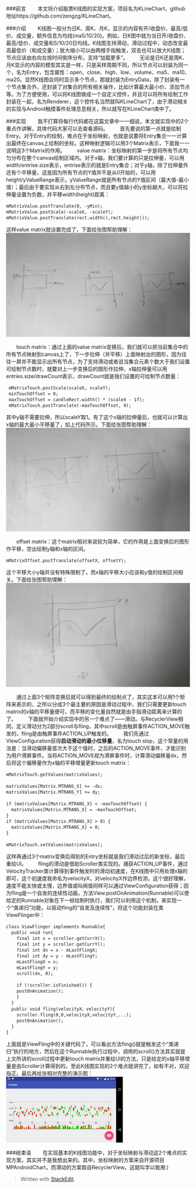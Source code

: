 ###前言
　　本文将介绍股票K线图的实现方案，项目名为KLineChart，github地址https://github.com/zengzg/KLineChart。

###介绍
　　K线图一般分为日K、周K、月K，显示的内容有开/收盘价、最高/低价、成交量，额外信息为均线(ma5/10/20)。例如，日K图中就为当日开/收盘价、最高/低价、成交量和5/10/20日均线。K线图支持滑动，滑动过程中，动态改变最高最低价（和成交量）；放大缩小可以由两根手指触发，双击也可以放大K线图；节点应该由右向左按时间倒序分布，支持“加载更多”。
　　无论是日K还是周K、月K显示的内容的模型其实是一样，只是采样周期不同，所以节点可以封装为同一个，名为Entry，包含属性：open、close、high、low、volume、ma5、ma10、ma20。显然K线图会同时显示多个节点，那就封装为EntryData，除了封装有一个节点集合外，还封装了对集合的所有相关操作，比如计算最大最小价、添加节点等。为了方便使用，可以将K线图做成一个自定义控件，并且可以将所有绘制工作封装在一起，名为Renderer，这个控件名当然就叫KLineChart了，由于滑动相关的实现与Android触摸事件处理息息相关，所以就写在KLineChart类中了。

###实现
　　我不打算将每行代码都在这篇文章中一一细说，本文就实现中的2个重点作讲解，具体代码大家可以去查看源码。
　　首先要说的第一点就是绘制Entry。对于Entry的绘制，难点在于坐标映射，也就是说要将Entry集合一一计算出最终在canvas上绘制的坐标。这种映射逻辑可以用3个Matrix表示，下面我一一说明这3个Matrix的作用。
　　value matrix：坐标映射的第一步是将所有节点均匀分布在整个canvas绘制区域内。对于x轴，我们要计算的只是拉伸量，可以用width/entrise.size表示，entrise表示的就是Entry集合；对于y轴，除了拉伸量外还有个平移量，这是因为所有节点的Y值并不是从0开始的，可以用height/yValueRange表示，yValueRange就是所有节点的Y值区间（最大值-最小值）；最后由于要实现从右到左分布节点，而且要y值越小的y坐标越大，可以将拉伸量设置为负数，并平移width(height)距离：

    
    mMatrixValue.postTranslate(0, -yMin);
    mMatrixValue.postScale(-scaleX, -scaleY);
    mMatrixValue.postTranslate(rect.width(),rect.height());
这样value matrix就设置完成了，下面给张图帮助理解：
![enter image description here](https://raw.githubusercontent.com/zengzg/blog/master/android/images/IMG_20160413_163700899.jpg)

　　touch matrix：通过上面的value matrix变换后，我们就可以把当前集合中的所有节点映射到canvas上了，下一步拉伸（并平移）上面映射出的图形，因为往往一屏并不能显示出所有节点，为了支持滑动或者说当集合元素个数大于我们设置可绘制节点数时，就要对上一步变换后的图形作拉伸，x轴拉伸量可以用entries.size/drawCount表示，drawCount就是我们设置的可绘制节点数量：

     mMatrixTouch.postScale(scaleX, scaleY);
     minTouchOffset = 0;
     maxTouchOffset = candleRect.width() * (scaleX - 1f);
     mMatrixTouch.postTranslate(-maxTouchOffset, 0);
其中y轴不需要拉伸，所以scaleY取1。有了这个x轴的拉伸量后，也就可以计算出x轴的最大最小平移量了，如上代码所示。下面给张图帮助理解：
![enter image description here](https://raw.githubusercontent.com/zengzg/blog/master/android/images/IMG_20160413_170932712.jpg)

 　　offset matrix：这个matrix相对来说较为简单，它的作用是上面变换后的图形作平移，空出绘制y轴和x轴的区间。

    mMatrixOffset.postTranslate(offsetX, offsetY);
这个平移大小y轴并没有特殊限制了，而x轴的平移大小应该和y值的绘制区间相关。下面给张图帮助理解：
![enter image description here](https://github.com/zengzg/blog/raw/master/android/images/IMG_20160413_172129583.jpg)

　　通过上面3个矩阵变换后就可以得到最终的绘制点了，其实这本可以用1个矩阵来表示的，之所以分成3个最主要的原因是滑动过程中，我们只需要更新touch matrix的x轴的平移量便可，而平移的变化量自然就是由手指滑动距离来计算的了。
　　下面就开始介绍实现中的另一个难点了——滑动。与RecyclerView相同，定义滑动分为2部分scroll与fling，其中scroll是由触屏事件ACTION_MOVE触发的，fling是由触屏事件ACTION_UP触发的。
　　我们先通过ViewConfiguration获得**启动滑动的最小位移量**，名为touch slop，这个常量的用法是：当滑动偏移量首次大于这个值时，之后的ACTION_MOVE事件，才能识别为用户滑屏事件。当将ACTION_MOVE视为滑屏事件时，计算滑动偏移量dx，然后将这个偏移量作为x轴的平移增量更新touch matrix：

    mMatrixTouch.getValues(matrixValues);

    matrixValues[Matrix.MTRANS_X] += -dx;
    matrixValues[Matrix.MTRANS_Y] += dy;

    if (matrixValues[Matrix.MTRANS_X] < -maxTouchOffset) {
      matrixValues[Matrix.MTRANS_X] = -maxTouchOffset;
    }
    if (matrixValues[Matrix.MTRANS_X] > 0) {
      matrixValues[Matrix.MTRANS_X] = 0;
    }

    mMatrixTouch.setValues(matrixValues);
这样再通过3个matrix变换后得到的Entry坐标就是我们滑动过后的新坐标，最后重绘UI。
　　fling的滑动是借助Scroller类实现的。捕获ACTION_UP事件，通过VelocityTracker类计算得到事件触发时的滑动初速度，在K线图中只用处理x轴的即可，这个初速度我命名为velocityX，对velocityX作边界检测，这个很好理解，速度不能太快或太慢，边界值或叫阀值同样可以通过ViewConfiguration获得；因为fling是一个自发的连续性动画，方法View.postOnAnimation(Runnable)可以使给定的Runnable对象在下一帧绘制时执行，我们可以利用这个机制，来实现一个“类递归”功能，以驱动fling的“自发及连续性”，将这个功能封装在类ViewFlinger中：

    class ViewFlinger implements Runnable{
      public void run{
        final int x = scroller.getCurrX();
        final int y = scroller.getCurrY();
        final int dx = x - mLastFlingX;
        final int dy = y - mLastFlingY;
        mLastFlingX = x;
        mLastFlingY = y;
        scroll(dx, 0);

        if (!scroller.isFinished()) {
        postOnAnimation();
        }
      }
      public void fling(velocityX，velocityY){
        scroller.fling(0,0,velocityX,velocityY,...);
        postOnAnimation();
      }
    }
上面就是ViewFling中的关键代码了，可以看出方法fling()就是触发这个“类递归”执行的地方，然后在这个Runnable执行过程中，调用的scroll()方法其实就是上文所讲的scroll过程中更新touch matrix并重绘UI的方法，只是给定的x轴平移增量是由Scroller计算得到的。至此K线图实现的2个难点就讲完了，如有不对，欢迎指正。最后再给张相对完整的演示图：
![enter image description here](https://raw.githubusercontent.com/zengzg/blog/master/android/images/device-2016-04-13-204038.gif)

###结束语
　　在实现基本的K线图功能中，对于坐标映射与滑动这2个难点的实现方案，其实并不是我想出来的。其中，坐标映射的方案来自开源项目MPAndroidChart，而滑动的方案取自RecyclerView。这就叫学以致用:)


> Written with [StackEdit](https://stackedit.io/).